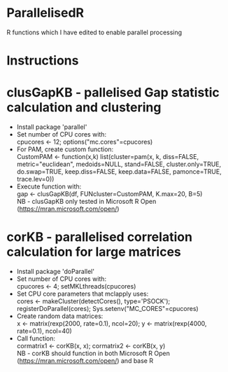 # ParallelisedR
R functions which I have edited to enable parallel processing

# Instructions
# clusGapKB - pallelised Gap statistic calculation and clustering
 - Install package 'parallel'
 - Set number of CPU cores with:<br>cpucores <- 12; options("mc.cores"=cpucores)
 - For PAM, create custom function:<br>CustomPAM <- function(x,k) list(cluster=pam(x, k, diss=FALSE, metric="euclidean", medoids=NULL, stand=FALSE, cluster.only=TRUE, do.swap=TRUE, keep.diss=FALSE, keep.data=FALSE, pamonce=TRUE, trace.lev=0))
 - Execute function with:<br>gap <- clusGapKB(df, FUNcluster=CustomPAM, K.max=20, B=5)<br>
 NB - clusGapKB only tested in Microsoft R Open (https://mran.microsoft.com/open/)

# corKB - parallelised correlation calculation for large matrices
 - Install package 'doParallel'
 - Set number of CPU cores with:<br>cpucores <- 4; setMKLthreads(cpucores)
 - Set CPU core parameters that mclapply uses:<br>cores <- makeCluster(detectCores(), type='PSOCK'); registerDoParallel(cores); Sys.setenv("MC_CORES"=cpucores)
 - Create random data matrices:<br>x <- matrix(rexp(2000, rate=0.1), ncol=20); y <- matrix(rexp(4000, rate=0.1), ncol=40)
 - Call function:<br>cormatrix1 <- corKB(x, x); cormatrix2 <- corKB(x, y)<br>
 NB - corKB should function in both Microsoft R Open (https://mran.microsoft.com/open/) and base R
